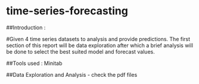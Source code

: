 # time-series-forecasting

##Introduction :

#Given 4 time series datasets to analysis and provide predictions. The first section of this report will be data exploration after which a brief analysis will be done to select the best suited model and forecast values.

##Tools used : Minitab

##Data Exploration and Analysis - check the pdf files

